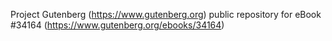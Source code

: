 Project Gutenberg (https://www.gutenberg.org) public repository for eBook #34164 (https://www.gutenberg.org/ebooks/34164)
